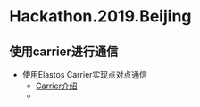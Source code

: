 # Hackathon.2019.Beijing

## 使用carrier进行通信

- 使用Elastos Carrier实现点对点通信
  - [Carrier介绍](https://github.com/elastos/Elastos.NET.Carrier.Native.SDK/blob/master/README.md)
  - 
